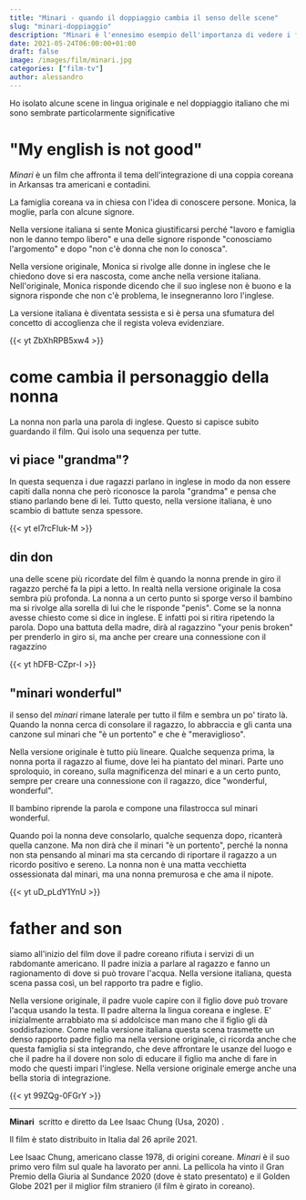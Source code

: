 ```yaml
---
title: "Minari - quando il doppiaggio cambia il senso delle scene"
slug: "minari-doppiaggio"
description: "Minari è l'ennesimo esempio dell'importanza di vedere i film in lingua originale"
date: 2021-05-24T06:00:00+01:00
draft: false
image: /images/film/minari.jpg
categories: ["film-tv"]
author: alessandro
---
```


Ho isolato alcune scene in lingua originale e nel doppiaggio italiano che mi sono sembrate particolarmente significative

# "My english is not good"

_Minari_ è un film che affronta il tema dell'integrazione di una coppia coreana in Arkansas tra americani e contadini.

La famiglia coreana va in chiesa con l'idea di conoscere persone.
Monica, la moglie, parla con alcune signore.

Nella versione italiana si sente Monica giustificarsi perché "lavoro e famiglia non le danno tempo libero" e una delle signore risponde "conosciamo l'argomento" e dopo "non c'è donna che non lo conosca".

Nella versione originale, Monica si rivolge alle donne in inglese che le chiedono dove si era nascosta, come anche nella versione italiana. Nell'originale, Monica risponde dicendo che il suo inglese non è buono e la signora risponde che non c'è problema, le insegneranno loro l'inglese.

La versione italiana è diventata sessista e si è persa una sfumatura del concetto di accoglienza che il regista voleva evidenziare.

{{< yt ZbXhRPB5xw4 >}}

# come cambia il personaggio della nonna

La nonna non parla una parola di inglese. Questo si capisce subito guardando il film. Qui isolo una sequenza per tutte.

## vi piace "grandma"?

In questa sequenza i due ragazzi parlano in inglese in modo da non essere capiti dalla nonna che però riconosce la parola "grandma" e pensa che stiano parlando bene di lei. Tutto questo, nella versione italiana, è uno scambio di battute senza spessore.

{{< yt eI7rcFIuk-M >}}

## din don

una delle scene più ricordate del film è quando la nonna prende in giro il ragazzo perché fa la pipi a letto.
In realtà nella versione originale la cosa sembra più profonda. La nonna a un certo punto si sporge verso il bambino ma si rivolge alla sorella di lui che le risponde "penis". Come se la nonna avesse chiesto come si dice in inglese. E infatti poi si ritira ripetendo la parola. Dopo una battuta della madre, dirà al ragazzino "your penis broken" per prenderlo in giro si, ma anche per creare una connessione con il ragazzino

{{< yt hDFB-CZpr-I >}}

## "minari wonderful"

il senso del _minari_ rimane laterale per tutto il film e sembra un po' tirato là. Quando la nonna cerca di consolare il ragazzo, lo abbraccia e gli canta una canzone sul minari che "è un portento" e che è "meraviglioso".

Nella versione originale è tutto più lineare. Qualche sequenza prima, la nonna porta il ragazzo al fiume, dove lei ha piantato del minari. Parte uno sproloquio, in coreano, sulla magnificenza del minari e a un certo punto, sempre per creare una connessione con il ragazzo, dice "wonderful, wonderful".

Il bambino riprende la parola e compone una filastrocca sul minari wonderful.

Quando poi la nonna deve consolarlo, qualche sequenza dopo, ricanterà quella canzone. Ma non dirà che il minari "è un portento", perché la nonna non sta pensando al minari ma sta cercando di riportare il ragazzo a un ricordo positivo e sereno.
La nonna non è una matta vecchietta ossessionata dal minari, ma una nonna premurosa e che ama il nipote.

{{< yt uD_pLdY1YnU >}}

# father and son

siamo all'inizio del film dove il padre coreano rifiuta i servizi di un rabdomante americano. Il padre inizia a parlare al ragazzo e fanno un ragionamento di dove si può trovare l'acqua. Nella versione italiana, questa scena passa così, un bel rapporto tra padre e figlio.

Nella versione originale, il padre vuole capire con il figlio dove può trovare l'acqua usando la testa. Il padre alterna la lingua coreana e inglese. E' inizialmente arrabbiato ma si addolcisce man mano che il figlio gli dà soddisfazione.
Come nella versione italiana questa scena trasmette un denso rapporto padre figlio ma nella versione originale, ci ricorda anche che questa famiglia si sta integrando, che deve affrontare le usanze del luogo e che il padre ha il dovere non solo di educare il figlio ma anche di fare in modo che questi impari l'inglese. Nella versione originale emerge anche una bella storia di integrazione.                   

{{< yt 99ZQg-0FGrY >}}

- - -
**Minari**  scritto e diretto da Lee Isaac Chung (Usa, 2020) .

Il film è stato distribuito in Italia dal 26 aprile 2021.

Lee Isaac Chung, americano classe 1978, di origini coreane. _Minari_ è il suo primo vero film sul quale ha lavorato per anni. La pellicola ha vinto il Gran Premio della Giuria al Sundance 2020 (dove è stato presentato) e il Golden Globe 2021 per il miglior film straniero (il film è girato in coreano).
